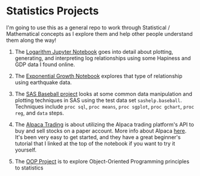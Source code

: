 # Statistics Projects 

I'm going to use this as a general repo to work through Statistical / Mathematical concepts as I explore them and help other people understand them along the way!

1. The [Logarithm Jupyter Notebook](https://github.com/WillTirone/Stats_Projects/blob/master/Log_Relationships/Logarithmic%20relationships.ipynb) goes into detail about plotting, generating, and interpreting log relationships using some Hapiness and GDP data I found online. 

2. The [Exponential Growth Notebook](https://github.com/WillTirone/Stats_Projects/blob/master/Exponential_Growth/Exponential%20Growth.ipynb) explores that type of relationship using earthquake data. 

3. The [SAS Baseball project](https://github.com/WillTirone/Stats_Projects/blob/master/SAS_Stats_Projects/Baseball.sas) looks at some common data manipulation and plotting techniques in SAS using the test data set ```sashelp.baseball```. Techniques include ```proc sql```, ```proc means```, ```proc sgplot```, ```proc gchart```, ```proc reg```, and ```data``` steps. 

4. The [Alpaca Trading](https://github.com/WillTirone/Stats_Projects/blob/master/Alpaca_Trading/Alpaca_Trading.ipynb) is about utilizing the Alpaca trading platform's API to buy and sell stocks on a paper account. More info about Alpaca [here](https://alpaca.markets/algotrading). It's been very easy to get started, and they have a great beginner's tutorial that I linked at the top of the notebook if you want to try it yourself. 

5. The [OOP Project](https://github.com/WillTirone/Stats_Projects/blob/master/OOP_Principles/Statistics_OOP.ipynb) is to explore Object-Oriented Programming principles to statistics
